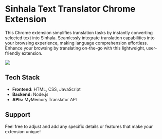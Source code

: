 
# Sinhala Text Translator Chrome Extension

 This Chrome extension simplifies translation tasks by instantly converting selected text into Sinhala. Seamlessly integrate translation capabilities into your browsing experience, making language comprehension effortless. Enhance your browsing by translating on-the-go with this lightweight, user-friendly extension.

<div > <img src="https://i.ibb.co/sKSVZWS/Sri-Lankan-Flag-Identifier.gif" > </div>



## Tech Stack

- **Frontend:** HTML, CSS, JavaScript
- **Backend:** Node.js
- **APIs:** MyMemory Translator API


## Support

Feel free to adjust and add any specific details or features that make your extension unique!
